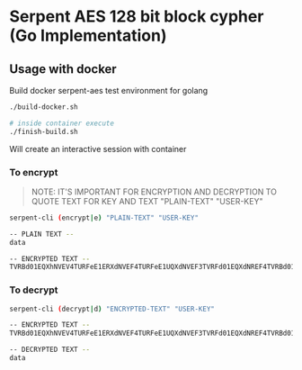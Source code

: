 # Serpent AES 128 bit block cypher (Go Implementation)

## Usage with docker

Build docker serpent-aes test environment for golang

```bash
./build-docker.sh

# inside container execute
./finish-build.sh
```

Will create an interactive session with container

### To encrypt

> NOTE: IT'S IMPORTANT FOR ENCRYPTION AND DECRYPTION TO QUOTE TEXT FOR KEY AND TEXT "PLAIN-TEXT" "USER-KEY"

```bash
serpent-cli (encrypt|e) "PLAIN-TEXT" "USER-KEY"

-- PLAIN TEXT --
data

-- ENCRYPTED TEXT --
TVRBd01EQXhNVEV4TURFeE1ERXdNVEF4TURFeE1UQXdNVEF3TVRFd01EQXdNREF4TVRBd01EQXdNVEF4TURBd01URXdNVEF3TVRBeE1EQXhNVEV3TURBeE1UQXdNREF4TVRBd01EQXdNREV3TVRFd01UQXhNVEF4TVRFeE1EQXdNVEV3TURBd01ERXhNREF3TVRBd01URXdNREV4TURBeE1URXdNVEV4TURFPQ
```

### To decrypt

```bash
serpent-cli (decrypt|d) "ENCRYPTED-TEXT" "USER-KEY"

-- ENCRYPTED TEXT --
TVRBd01EQXhNVEV4TURFeE1ERXdNVEF4TURFeE1UQXdNVEF3TVRFd01EQXdNREF4TVRBd01EQXdNVEF4TURBd01URXdNVEF3TVRBeE1EQXhNVEV3TURBeE1UQXdNREF4TVRBd01EQXdNREV3TVRFd01UQXhNVEF4TVRFeE1EQXdNVEV3TURBd01ERXhNREF3TVRBd01URXdNREV4TURBeE1URXdNVEV4TURFPQ

-- DECRYPTED TEXT --
data
```
